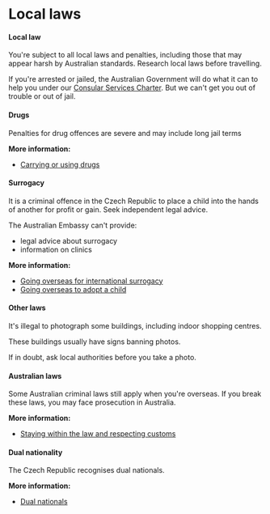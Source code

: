 # Local laws

#### Local law

You're subject to all local laws and penalties, including those that may appear harsh by Australian standards. Research local laws before travelling.

If you're arrested or jailed, the Australian Government will do what it can to help you under our [Consular Services Charter](/node/46). But we can't get you out of trouble or out of jail.

#### Drugs

Penalties for drug offences are severe and may include long jail terms

**More information:**

* [Carrying or using drugs](/before-you-go/laws/drugs "Carrying or using drugs")

#### Surrogacy

It is a criminal offence in the Czech Republic to place a child into the hands of another for profit or gain. Seek independent legal advice. 

The Australian Embassy can't provide:

* legal advice about surrogacy
* information on clinics

**More information:**

* [Going overseas for international surrogacy](/before-you-go/activities/surrogacy "Going overseas for international surrogacy")
* [Going overseas to adopt a child](/before-you-go/activities/adoption "Going overseas to adopt a child")

#### Other laws

It's illegal to photograph some buildings, including indoor shopping centres.

These buildings usually have signs banning photos.

If in doubt, ask local authorities before you take a photo.

#### Australian laws

Some Australian criminal laws still apply when you're overseas. If you break these laws, you may face prosecution in Australia.

**More information:**

* [Staying within the law and respecting customs](/before-you-go/laws "Staying within the law")

#### Dual nationality

The Czech Republic recognises dual nationals.

**More information:**

* [Dual nationals](/before-you-go/who-you-are/dual-nationals "Advice for dual nationals")